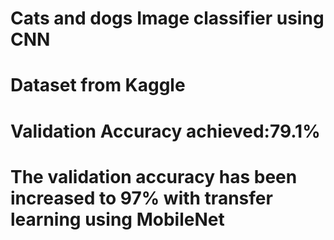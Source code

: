 <h1> Cats and dogs Image classifier using CNN</h1>
<h1> Dataset from Kaggle</h1>
<h1> Validation Accuracy achieved:79.1%</h1>
<h1> The validation accuracy has been increased to 97% with transfer learning using MobileNet </h1>


